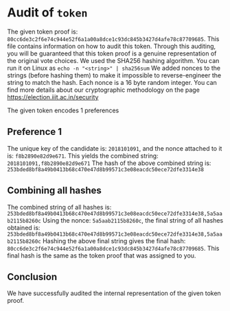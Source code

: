 # Audit of `token`

The given token proof is: `80cc6de3c2f6e74c944e52f6a1a00a8dce1c93dc845b3427d4afe78c87709685`. This file contains information on how to audit this token. Through this auditing, you will be guaranteed that this token proof is a genuine representation of the original vote choices.
We used the SHA256 hashing algorithm. You can run it on Linux as `echo -n "<string>" | sha256sum`
We added nonces to the strings (before hashing them) to make it impossible to reverse-engineer the string to match the hash. Each nonce is a 16 byte random integer.
You can find more details about our cryptographic methodology on the page https://election.iiit.ac.in/security

The given token encodes 1 preferences

## Preference 1

The unique key of the candidate is: `2018101091`, and the nonce attached to it is: `f8b2890e82d9e671`. This yields the combined string: `2018101091,f8b2890e82d9e671`
The hash of the above combined string is: `253bded8bf8a49b0413b68c470e47d8b99571c3e08eacdc50ece72dfe3314e38`

## Combining all hashes

The combined string of all hashes is: `253bded8bf8a49b0413b68c470e47d8b99571c3e08eacdc50ece72dfe3314e38,5a5aab2115b8260c`
Using the nonce: `5a5aab2115b8260c`, the final string of all hashes obtained is: `253bded8bf8a49b0413b68c470e47d8b99571c3e08eacdc50ece72dfe3314e38,5a5aab2115b8260c`
Hashing the above final string gives the final hash: `80cc6de3c2f6e74c944e52f6a1a00a8dce1c93dc845b3427d4afe78c87709685`. This final hash is the same as the token proof that was assigned to you.

## Conclusion

We have successfully audited the internal representation of the given token proof.